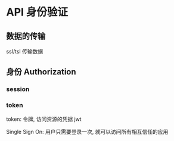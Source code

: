 # API 身份验证

## 数据的传输

ssl/tsl 传输数据

## 身份 Authorization

### session

### token

token: 令牌, 访问资源的凭据
jwt

Single Sign On: 用户只需要登录一次, 就可以访问所有相互信任的应用